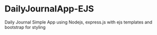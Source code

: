 # DailyJournalApp-EJS

Daily Journal Simple App using Nodejs, express.js with ejs templates and bootstrap for styling
